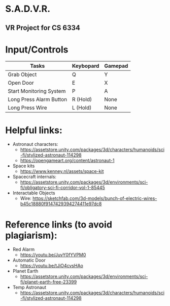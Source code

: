 # S.A.D.V.R.
## VR Project for CS 6334

# Input/Controls
Tasks | Keybopard | Gamepad
------- | ------------- | -----------------------------
Grab Object | Q | Y
Open Door | E | X
Start Monitoring System  | P | A
Long Press Alarm Button | R (Hold) | None
Long Press Wire | L (Hold) | None

# Helpful links:
- Astronaut characters:
  - https://assetstore.unity.com/packages/3d/characters/humanoids/sci-fi/stylized-astronaut-114298
  - https://opengameart.org/content/astronaut-1
- Space kits
  - https://www.kenney.nl/assets/space-kit
- Spacecraft internals:
  - https://assetstore.unity.com/packages/3d/environments/sci-fi/obligatory-sci-fi-corridor-vol-1-85445
- Interactable Objects
  - Wire: https://sketchfab.com/3d-models/bunch-of-electric-wires-b45c18880f9147429394274411e97dc8


# Reference links (to avoid plagiarism):
- Red Alarm
  - https://youtu.be/JuvY0fYVPM0
- Automatic Door
  - https://youtu.be/tJiO4cvsHAo
- Planet Earth
  - https://assetstore.unity.com/packages/3d/environments/sci-fi/planet-earth-free-23399
- Temp Astronaut
  - https://assetstore.unity.com/packages/3d/characters/humanoids/sci-fi/stylized-astronaut-114298

